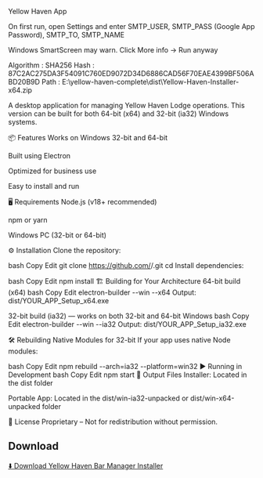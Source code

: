 Yellow Haven App

On first run, open Settings and enter SMTP_USER, SMTP_PASS (Google App Password), SMTP_TO, SMTP_NAME

Windows SmartScreen may warn. Click More info → Run anyway

Algorithm : SHA256
Hash      : 87C2AC275DA3F54091C760ED9072D34D6886CAD56F70EAE4399BF506ABD20B9D
Path      : E:\yellow-haven-complete\dist\Yellow-Haven-Installer-x64.zip

A desktop application for managing Yellow Haven Lodge operations.
This version can be built for both 64-bit (x64) and 32-bit (ia32) Windows systems.

📦 Features
Works on Windows 32-bit and 64-bit

Built using Electron

Optimized for business use

Easy to install and run

🖥️ Requirements
Node.js (v18+ recommended)

npm or yarn

Windows PC (32-bit or 64-bit)

⚙️ Installation
Clone the repository:

bash
Copy
Edit
git clone https://github.com/<your-username>/<your-repo>.git
cd <your-repo>
Install dependencies:

bash
Copy
Edit
npm install
🏗️ Building for Your Architecture
64-bit build (x64)
bash
Copy
Edit
electron-builder --win --x64
Output:
dist/YOUR_APP_Setup_x64.exe

32-bit build (ia32) — works on both 32-bit and 64-bit Windows
bash
Copy
Edit
electron-builder --win --ia32
Output:
dist/YOUR_APP_Setup_ia32.exe

🛠️ Rebuilding Native Modules for 32-bit
If your app uses native Node modules:

bash
Copy
Edit
npm rebuild --arch=ia32 --platform=win32
▶️ Running in Development
bash
Copy
Edit
npm start
📂 Output Files
Installer: Located in the dist folder

Portable App: Located in the dist/win-ia32-unpacked or dist/win-x64-unpacked folder

📜 License
Proprietary – Not for redistribution without permission.
## Download
[⬇️ Download Yellow Haven Bar Manager Installer](https://DINGZTRADER/yellow-haven-complete)



